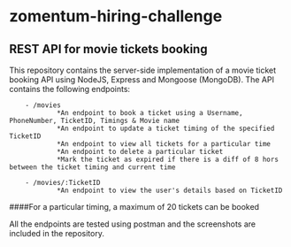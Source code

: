 # zomentum-hiring-challenge
## REST API for movie tickets booking

This repository contains the server-side implementation of a movie ticket booking API using NodeJS, Express and Mongoose (MongoDB).
The API contains the following endpoints:

        - /movies
                *An endpoint to book a ticket using a Username, PhoneNumber, TicketID, Timings & Movie name
                *An endpoint to update a ticket timing of the specified TicketID
                *An endpoint to view all tickets for a particular time
                *An endpoint to delete a particular ticket
                *Mark the ticket as expired if there is a diff of 8 hors between the ticket timing and current time    

        - /movies/:TicketID
                *An endpoint to view the user's details based on TicketID
     
####For a particular timing, a maximum of 20 tickets can be booked

All the endpoints are tested using postman and the screenshots are included in the repository.
